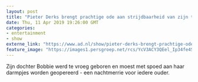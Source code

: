 ```yaml
---
layout: post
title: "Pieter Derks brengt prachtige ode aan strijdbaarheid van zijn te vroeg geboren dochter"
date: Thu, 11 Apr 2019 19:26:00 GMT
categories: 
- entertainment 
- show 
externe_link: "https://www.ad.nl/show/pieter-derks-brengt-prachtige-ode-aan-strijdbaarheid-van-zijn-te-vroeg-geboren-dochter~a6a624575/"
feature_image: "https://images1.persgroep.net/rcs/YcV3ACY3QEel_Ip34fe4Sc89QkM/diocontent/145235372/_fitwidth/400/?appId=21791a8992982cd8da851550a453bd7f&quality=0.7"
---
```


Zijn dochter Bobbie werd te vroeg geboren en moest met spoed aan haar darmpjes worden geopereerd - een nachtmerrie voor iedere ouder.
